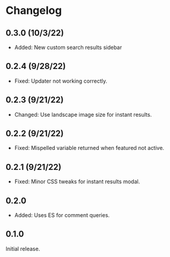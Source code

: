 # Changelog

## 0.3.0 (10/3/22)
* Added: New custom search results sidebar

## 0.2.4 (9/28/22)
* Fixed: Updater not working correctly.

## 0.2.3 (9/21/22)
* Changed: Use landscape image size for instant results.

## 0.2.2 (9/21/22)
* Fixed: Mispelled variable returned when featured not active.

## 0.2.1 (9/21/22)
* Fixed: Minor CSS tweaks for instant results modal.

## 0.2.0
* Added: Uses ES for comment queries.

## 0.1.0
Initial release.
